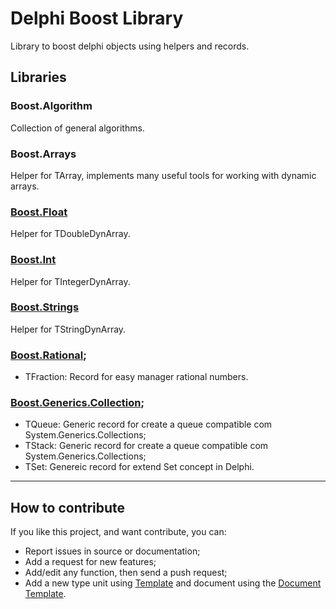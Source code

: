 # Delphi Boost Library

Library to boost delphi objects using helpers and records.

## Libraries
### Boost.Algorithm
Collection of general algorithms.
### Boost.Arrays
Helper for TArray, implements many useful tools for working with dynamic arrays.
### [Boost.Float](Documentation/Boost.Float.md)
Helper for TDoubleDynArray. 
### [Boost.Int](Documentation/Boost.Int.md)
Helper for TIntegerDynArray. 
### [Boost.Strings](Documentation/Boost.Strings.md)
Helper for TStringDynArray.
### [Boost.Rational](Documentation/Boost.Rational.md);
 - TFraction: Record for easy manager rational numbers.
### [Boost.Generics.Collection](Documentation/Boost.Generics.Collection.md);
 - TQueue<T>: Generic record for create a queue compatible com System.Generics.Collections;
 - TStack<T>: Generic record for create a queue compatible com System.Generics.Collections;
 - TSet<T>: Genereic record for extend Set concept in Delphi.  

<hr width=”100%”>

## How to contribute

If you like this project, and want contribute, you can:

- Report issues in source or documentation;
- Add a request for new features;
- Add/edit any function, then send a push request;
- Add a new type unit using [Template](Source/Template/Boost.Template.pas) and document using the [Document Template](Documentation/Boost.Template.md).
